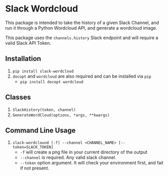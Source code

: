 # Slack Wordcloud
This package is intended to take the history of a given Slack Channel, and run it through a Python Wordcloud API, and generate a wordcloud image.

This package uses the `channels.history` Slack endpoint and will require a valid Slack API Token.

## Installation
1. `pip install slack-wordcloud`
2. `docopt` and `wordcloud` are also required and can be installed via `pip`
	* `pip install docopt wordcloud`

## Classes
1. `SlackHistory(token, channel)`
2. `GenerateWordCloud(options, *args, **kwargs)`

## Command Line Usage
1. `slack-wordclound [-f] --channel <CHANNEL_NAME> [--token=SLACK_TOKEN]`
	* `-f` will create a png file in your current directory of the output
	* `--channel` is required. Any valid slack channel.
	* `--token` option argument. It will check your environment first, and fail if not present.
